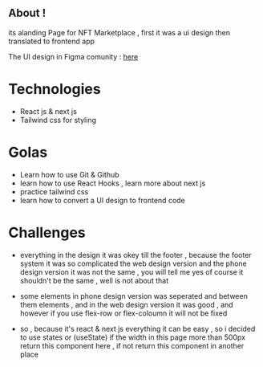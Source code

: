 
## About !
its alanding Page for NFT  Marketplace  , first it was a ui design then translated to frontend app 

The UI design in Figma comunity :  [here](https://www.figma.com/file/A8GXGERTwAAD5bx3kPkrE3/NFT-Dark-Responsive-Landing-Page-UI-UX-Design-Free-Download-(Community)?node-id=5%3A705) 
# Technologies 
- React js & next js
- Tailwind css for styling

# Golas 
- Learn how to use Git & Github 
- learn how to use React Hooks , learn more about next js 
- practice tailwind css 
- learn how to convert a UI design to frontend code 

# Challenges 
- everything in the design it was okey till the footer , because the footer system it was so complicated the web design version and the phone design version it was not the same , you will tell me yes of course it shouldn't be the same , well  is not about that 

- some elements in phone design version was seperated and between them elements , and in the web design version it was good , and however if you use flex-row or flex-coloumn it will not be fixed 

- so , because it's react & next js everything it can be easy , so i decided to use states or (useState) if the width in this page more than 500px return this component here , if not return this component in another place 

